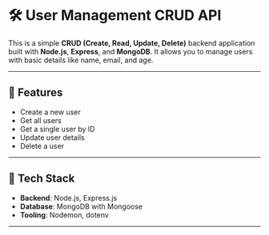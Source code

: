 
# 🛠️ User Management CRUD API

This is a simple **CRUD (Create, Read, Update, Delete)** backend application built with **Node.js**, **Express**, and **MongoDB**. It allows you to manage users with basic details like name, email, and age.

---

## 📌 Features

- Create a new user
- Get all users
- Get a single user by ID
- Update user details
- Delete a user

---

## 🧰 Tech Stack

- **Backend**: Node.js, Express.js
- **Database**: MongoDB with Mongoose
- **Tooling**: Nodemon, dotenv

---
